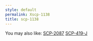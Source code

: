 ```yaml
---
style: default
permalink: Xscp-1138
title: scp-1138
---
```

You may also like:
[SCP-2087](http://scp-wiki.net/scp-2087)
[SCP-419-J](http://scp-wiki.net/scp-419-j)